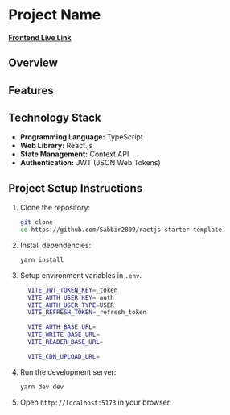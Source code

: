 # Project Name

#### [Frontend Live Link]()

## Overview

## Features

## Technology Stack

- **Programming Language:** TypeScript
- **Web Library:** React.js
- **State Management:** Context API
- **Authentication:** JWT (JSON Web Tokens)

## Project Setup Instructions

1. Clone the repository:

   ```bash
   git clone
   cd https://github.com/Sabbir2809/ractjs-starter-template
   ```

2. Install dependencies:
   ```bash
   yarn install
   ```
3. Setup environment variables in `.env`.

   ```bash
     VITE_JWT_TOKEN_KEY=_token
     VITE_AUTH_USER_KEY=_auth
     VITE_AUTH_USER_TYPE=USER
     VITE_REFRESH_TOKEN=_refresh_token

     VITE_AUTH_BASE_URL=
     VITE_WRITE_BASE_URL=
     VITE_READER_BASE_URL=

     VITE_CDN_UPLOAD_URL=
   ```

4. Run the development server:
   ```bash
   yarn dev dev
   ```
5. Open `http://localhost:5173` in your browser.
